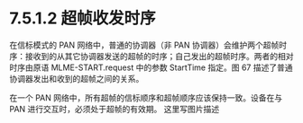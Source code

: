 # 7.5.1.2 超帧收发时序

在信标模式的 PAN 网络中，普通的协调器（非 PAN 协调器）会维护两个超帧时序：接收到的从其它协调器发送的超帧的时序；自己发出的超帧时序。两者的相对时序由原语 MLME-START.request 中的参数 StartTime 指定。图 67 描述了普通协调器发出和收到的超帧之间的关系。

在一个 PAN 网络中，所有超帧的信标顺序和超帧顺序应该保持一致。设备在与 PAN 进行交互时，必须处于超帧的有效期。
这里写图片描述